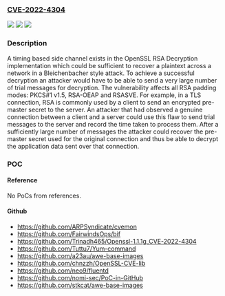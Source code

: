 ### [CVE-2022-4304](https://cve.mitre.org/cgi-bin/cvename.cgi?name=CVE-2022-4304)
![](https://img.shields.io/static/v1?label=Product&message=OpenSSL&color=blue)
![](https://img.shields.io/static/v1?label=Version&message=%3D%203.0.0%20&color=brighgreen)
![](https://img.shields.io/static/v1?label=Vulnerability&message=timing%20based%20side%20channel%20attack&color=brighgreen)

### Description

A timing based side channel exists in the OpenSSL RSA Decryption implementation which could be sufficient to recover a plaintext across a network in a Bleichenbacher style attack. To achieve a successful decryption an attacker would have to be able to send a very large number of trial messages for decryption. The vulnerability affects all RSA padding modes: PKCS#1 v1.5, RSA-OEAP and RSASVE. For example, in a TLS connection, RSA is commonly used by a client to send an encrypted pre-master secret to the server. An attacker that had observed a genuine connection between a client and a server could use this flaw to send trial messages to the server and record the time taken to process them. After a sufficiently large number of messages the attacker could recover the pre-master secret used for the original connection and thus be able to decrypt the application data sent over that connection.

### POC

#### Reference
No PoCs from references.

#### Github
- https://github.com/ARPSyndicate/cvemon
- https://github.com/FairwindsOps/bif
- https://github.com/Trinadh465/Openssl-1.1.1g_CVE-2022-4304
- https://github.com/Tuttu7/Yum-command
- https://github.com/a23au/awe-base-images
- https://github.com/chnzzh/OpenSSL-CVE-lib
- https://github.com/neo9/fluentd
- https://github.com/nomi-sec/PoC-in-GitHub
- https://github.com/stkcat/awe-base-images

